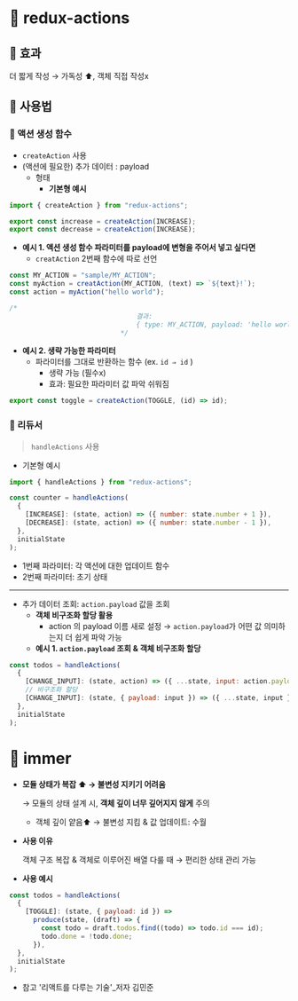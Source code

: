 # 📌 redux-actions

## 🔹 효과

더 짧게 작성 → 가독성 ⬆, 객체 직접 작성x

## 🔹 사용법

### 🔸 액션 생성 함수

- `createAction` 사용
- (액션에 필요한) 추가 데이터 : payload
  - 형태
    - **기본형 예시**

```jsx
import { createAction } from "redux-actions";

export const increase = createAction(INCREASE);
export const decrease = createAction(INCREASE);
```

- **예시 1. 액션 생성 함수 파라미터를 payload에 변형을 주어서 넣고 싶다면**
  - `creatAction` 2번째 함수에 따로 선언

```jsx
const MY_ACTION = "sample/MY_ACTION";
const myAction = creatAction(MY_ACTION, (text) => `${text}!`);
const action = myAction("hello world");

/*
                            	결과:
                            	{ type: MY_ACTION, payload: 'hello world!' }
                            */
```

- **예시 2. 생략 가능한 파라미터**
  - 파라미터를 그대로 반환하는 함수 (ex. `id ⇒ id` )
    - 생략 가능 (필수x)
    - 효과: 필요한 파라미터 값 파악 쉬워짐

```jsx
export const toggle = createAction(TOGGLE, (id) => id);
```

### 🔸 리듀서

> `handleActions` 사용

- 기본형 예시

```jsx
import { handleActions } from "redux-actions";

const counter = handleActions(
  {
    [INCREASE]: (state, action) => ({ number: state.number + 1 }),
    [DECREASE]: (state, action) => ({ number: state.number - 1 }),
  },
  initialState
);
```

- 1번째 파라미터: 각 액션에 대한 업데이트 함수
- 2번째 파라미터: 초기 상태

---

- 추가 데이터 조회: `action.payload` 값을 조회
  - **객체 비구조화 할당 활용**
    - action 의 payload 이름 새로 설정 → `action.payload`가 어떤 값 의미하는지 더 쉽게 파악 가능
  - **예시 1. `action.payload` 조회 & 객체 비구조화 할당**

```jsx
const todos = handleActions(
  {
    [CHANGE_INPUT]: (state, action) => ({ ...state, input: action.payload }),
    // 비구조화 할당
    [CHANGE_INPUT]: (state, { payload: input }) => ({ ...state, input }),
  },
  initialState
);
```

# 📌 immer

- **모듈 상태가 복잡 ⬆ → 불변성 지키기 어려움**

  → 모듈의 상태 설계 시, **객체 깊이 너무 깊어지지 않게** 주의

  - 객체 깊이 얕음⬆ → 불변성 지킴 & 값 업데이트: 수월

- **사용 이유**

  객체 구조 복잡 & 객체로 이루어진 배열 다룰 때 → 편리한 상태 관리 가능

- **사용 예시**

```jsx
const todos = handleActions(
  {
    [TOGGLE]: (state, { payload: id }) =>
      produce(state, (draft) => {
        const todo = draft.todos.find((todo) => todo.id === id);
        todo.done = !todo.done;
      }),
  },
  initialState
);
```

- 참고 '리액트를 다루는 기술'\_저자 김민준
